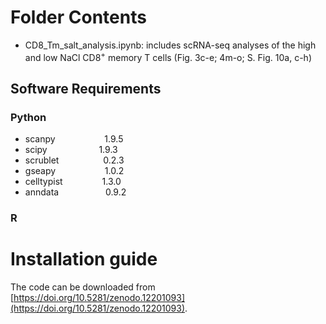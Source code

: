 # Folder Contents
- CD8_Tm_salt_analysis.ipynb: includes scRNA-seq analyses of the high and low NaCl CD8$^+$ memory T cells (Fig. 3c-e; 4m-o; S. Fig. 10a, c-h)
## Software Requirements
### Python
- scanpy                    1.9.5
- scipy                     1.9.3
- scrublet                  0.2.3
- gseapy                    1.0.2
- celltypist                1.3.0
- anndata                   0.9.2
### R
# Installation guide
The code can be downloaded from [https://doi.org/10.5281/zenodo.12201093](https://doi.org/10.5281/zenodo.12201093).
